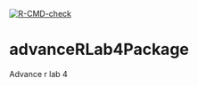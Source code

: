 <!-- badges: start -->
[![R-CMD-check](https://github.com/haidar786/advanceRLab4Package/actions/workflows/R-CMD-check.yaml/badge.svg)](https://github.com/haidar786/advanceRLab4Package/actions/workflows/R-CMD-check.yaml)
<!-- badges: end -->

# advanceRLab4Package
Advance r lab 4
